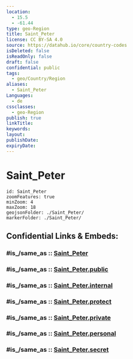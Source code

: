 ```yaml
---
location:
  - 15.5
  - -61.44
type: geo-Region
title: Saint_Peter
license: CC BY-SA 4.0
source: https://datahub.io/core/country-codes
isDeleted: false
isReadOnly: false
draft: false
confidential: public
tags:
  - geo/Country/Region
aliases:
  - Saint_Peter
Languages:
  - de
cssclasses:
  - geo-Region
publish: true
linkTitle:
keywords:
layout:
publishDate:
expiryDate:
---
```


# Saint_Peter

```leaflet
id: Saint_Peter
zoomFeatures: true 
minZoom: 4 
maxZoom: 18
geojsonFolder: ./Saint_Peter/
markerFolder: ./Saint_Peter/
```


## Confidential Links & Embeds: 

### #is_/same_as :: [Saint_Peter](/_Standards/Earth/Continent/America~Caribbean/Dominica/parishes~Dominica/Saint_Peter.md) 

### #is_/same_as :: [Saint_Peter.public](/_public/Earth/Continent/America~Caribbean/Dominica/parishes~Dominica/Saint_Peter.public.md) 

### #is_/same_as :: [Saint_Peter.internal](/_internal/Earth/Continent/America~Caribbean/Dominica/parishes~Dominica/Saint_Peter.internal.md) 

### #is_/same_as :: [Saint_Peter.protect](/_protect/Earth/Continent/America~Caribbean/Dominica/parishes~Dominica/Saint_Peter.protect.md) 

### #is_/same_as :: [Saint_Peter.private](/_private/Earth/Continent/America~Caribbean/Dominica/parishes~Dominica/Saint_Peter.private.md) 

### #is_/same_as :: [Saint_Peter.personal](/_personal/Earth/Continent/America~Caribbean/Dominica/parishes~Dominica/Saint_Peter.personal.md) 

### #is_/same_as :: [Saint_Peter.secret](/_secret/Earth/Continent/America~Caribbean/Dominica/parishes~Dominica/Saint_Peter.secret.md)

